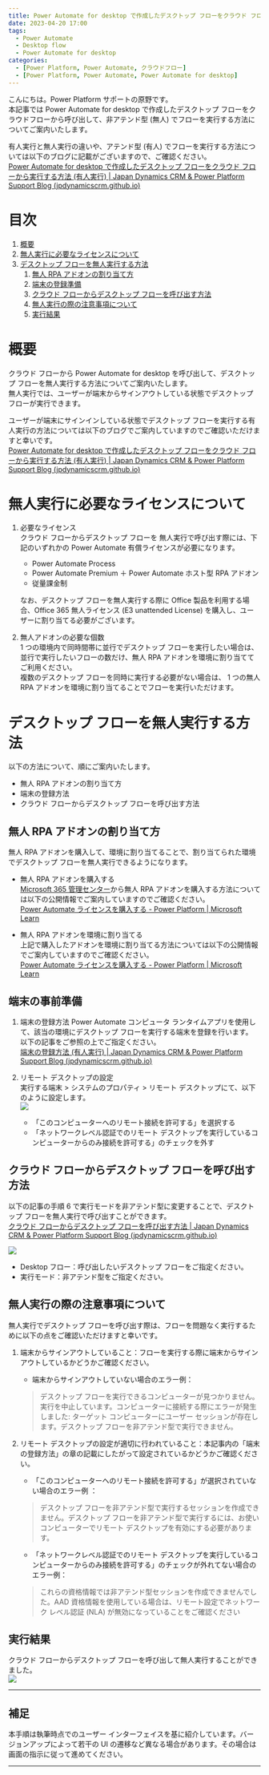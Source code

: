 ```yaml
---
title: Power Automate for desktop で作成したデスクトップ フローをクラウド フローから実行する方法 (無人実行)
date: 2023-04-20 17:00
tags:
  - Power Automate
  - Desktop flow
  - Power Automate for desktop
categories:
  - [Power Platform, Power Automate, クラウドフロー]
  - [Power Platform, Power Automate, Power Automate for desktop]
---
```


こんにちは。Power Platform サポートの原野です。  
本記事では Power Automate for desktop で作成したデスクトップ フローをクラウドフローから呼び出して、非アテンド型 (無人) でフローを実行する方法についてご案内いたします。  


有人実行と無人実行の違いや、アテンド型 (有人) でフローを実行する方法については以下のブログに記載がございますので、ご確認ください。  
[Power Automate for desktop で作成したデスクトップ フローをクラウド フローから実行する方法 (有人実行) | Japan Dynamics CRM & Power Platform Support Blog (jpdynamicscrm.github.io)](https://jpdynamicscrm.github.io/blog/powerautomate/power-automate-desktop-attand-automation/)  

<!-- more -->
# 目次

1. [概要](#anchor-intro)
1. [無人実行に必要なライセンスについて](#anchor-licence-for-unattended-automation)
1. [デスクトップ フローを無人実行する方法](#anchor-unattended-automation)
    1. [無人 RPA アドオンの割り当て方](#anchor-unattended-add-on)
    1. [端末の登録準備](#anchor-register-computers)
    1. [クラウド フローからデスクトップ フローを呼び出す方法](#anchor-call-desktopflow-from-cloudflow)
    1. [無人実行の際の注意事項について](#anchor-notes-on-unattended-automation)
    1. [実行結果](#anchor-result-of-unattended-automation-flow)

<a id='anchor-intro'></a>

# 概要

クラウド フローから Power Automate for desktop を呼び出して、デスクトップ フローを無人実行する方法についてご案内いたします。  
無人実行では、ユーザーが端末からサインアウトしている状態でデスクトップ フローが実行できます。  

ユーザーが端末にサインインしている状態でデスクトップ フローを実行する有人実行の方法については以下のブログでご案内していますのでご確認いただけますと幸いです。  
[Power Automate for desktop で作成したデスクトップ フローをクラウド フローから実行する方法 (有人実行) | Japan Dynamics CRM & Power Platform Support Blog (jpdynamicscrm.github.io)](https://jpdynamicscrm.github.io/blog/powerautomate/power-automate-desktop-attand-automation/)  

<a id='anchor-licence-for-unattended-automation'></a>

# 無人実行に必要なライセンスについて
1. 必要なライセンス  
    クラウド フローからデスクトップ フローを 無人実行で呼び出す際には、下記のいずれかの Power Automate 有償ライセンスが必要になります。  
    * Power Automate Process
    * Power Automate Premium ＋ Power Automate ホスト型 RPA アドオン    
    * 従量課金制  

    なお、デスクトップ フローを無人実行する際に Office 製品を利用する場合、Office 365 無人ライセンス (E3 unattended License) を購入し、ユーザーに割り当てる必要がございます。  

1. 無人アドオンの必要な個数  
    1 つの環境内で同時間帯に並行でデスクトップ フローを実行したい場合は、並行で実行したいフローの数だけ、無人 RPA アドオンを環境に割り当ててご利用ください。  
複数のデスクトップ フローを同時に実行する必要がない場合は、 1 つの無人 RPA アドオンを環境に割り当てることでフローを実行いただけます。

<a id='anchor-unattended-automation'></a>

# デスクトップ フローを無人実行する方法
以下の方法について、順にご案内いたします。  
* 無人 RPA アドオンの割り当て方
* 端末の登録方法  
* クラウド フローからデスクトップ フローを呼び出す方法  

<a id='anchor-unattended-add-on'></a>

## 無人 RPA アドオンの割り当て方
無人 RPA アドオンを購入して、環境に割り当てることで、割り当てられた環境でデスクトップ フローを無人実行できるようになります。  
* 無人 RPA アドオンを購入する  
  [Microsoft 365 管理センター](https://admin.microsoft.com/)から無人 RPA アドオンを購入する方法については以下の公開情報でご案内していますのでご確認ください。  
  [Power Automate ライセンスを購入する - Power Platform | Microsoft Learn](https://learn.microsoft.com/ja-jp/power-platform/admin/power-automate-licensing/buy-licenses#buy-unattended-add-on)
  
* 無人 RPA アドオンを環境に割り当てる    
  上記で購入したアドオンを環境に割り当てる方法については以下の公開情報でご案内していますのでご確認ください。  
  [Power Automate ライセンスを購入する - Power Platform | Microsoft Learn](https://learn.microsoft.com/ja-jp/power-platform/admin/power-automate-licensing/buy-licenses#assign-unattended-add-ons-to-an-environment)
    
<a id='anchor-register-computers'></a>

## 端末の事前準備
1. 端末の登録方法
  Power Automate コンピュータ ランタイムアプリを使用して、該当の環境にデスクトップ フローを実行する端末を登録を行います。  
  以下の記事をご参照の上でご指定ください。  
  [端末の登録方法 (有人実行) | Japan Dynamics CRM & Power Platform Support Blog (jpdynamicscrm.github.io)](https://jpdynamicscrm.github.io/blog/powerautomate/power-automate-desktop-attand-automation/#anchor-register-computers)  
  
1. リモート デスクトップの設定  
  実行する端末 > システムのプロパティ > リモート デスクトップにて、以下のように設定します。  
  ![](./power-automate-desktop-unattand-automation/register-computers4.png)  
     * 「このコンピューターへのリモート接続を許可する」を選択する  
     * 「ネットワークレベル認証でのリモート デスクトップを実行しているコンピューターからのみ接続を許可する」のチェックを外す  


<a id='anchor-call-desktopflow-from-cloudflow'></a>

## クラウド フローからデスクトップ フローを呼び出す方法
以下の記事の手順 6 で実行モードを非アテンド型に変更することで、デスクトップ フローを無人実行で呼び出すことができます。   
[クラウド フローからデスクトップ フローを呼び出す方法 | Japan Dynamics CRM & Power Platform Support Blog (jpdynamicscrm.github.io)](https://jpdynamicscrm.github.io/blog/powerautomate/power-automate-desktop-attand-automation/#anchor-call-desktopflow-from-cloudflow)

![](./power-automate-desktop-unattand-automation/call-desktopflow-from-cloudflow.png)  
  * Desktop フロー：呼び出したいデスクトップ フローをご指定ください。  
  * 実行モード：非アテンド型をご指定ください。  

<a id='anchor-notes-on-unattended-automation'></a>

## 無人実行の際の注意事項について
無人実行でデスクトップ フローを呼び出す際は、フローを問題なく実行するために以下の点をご確認いただけますと幸いです。  
1. 端末からサインアウトしていること：フローを実行する際に端末からサインアウトしているかどうかご確認ください。   
     * 端末からサインアウトしていない場合のエラー例：  
    >デスクトップ フローを実行できるコンピューターが見つかりません。実行を中止しています。コンピューターに接続する際にエラーが発生しました: ターゲット コンピューターにユーザー セッションが存在します。デスクトップ フローを非アテンド型で実行できません。  
  
1. リモート デスクトップの設定が適切に行われていること：本記事内の「端末の登録方法」の章の記載にしたがって設定されているかどうかご確認ください。  
     * 「このコンピューターへのリモート接続を許可する」が選択されていない場合のエラー例 ：  
    >デスクトップ フローを非アテンド型で実行するセッションを作成できません。デスクトップ フローを非アテンド型で実行するには、お使いコンピューターでリモート デスクトップを有効にする必要があります。  
     
     * 「ネットワークレベル認証でのリモート デスクトップを実行しているコンピューターからのみ接続を許可する」のチェックが外れてない場合のエラー例：  
    >これらの資格情報では非アテンド型セッションを作成できませんでした。AAD 資格情報を使用している場合は、リモート設定でネットワーク レベル認証 (NLA) が無効になっていることをご確認ください  
     
<a id='anchor-result-of-unattended-automation-flow'></a>

## 実行結果  
クラウド フローからデスクトップ フローを呼び出して無人実行することができました。  
![](./power-automate-desktop-unattand-automation/result-of-unattended-automation-flow.png)  

---

## 補足

本手順は執筆時点でのユーザー インターフェイスを基に紹介しています。バージョンアップによって若干の UI の遷移など異なる場合があります。その場合は画面の指示に従って進めてください。



---
